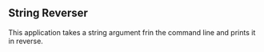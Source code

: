 String Reverser
---
This application takes a string argument frin the command line and prints it in reverse.
